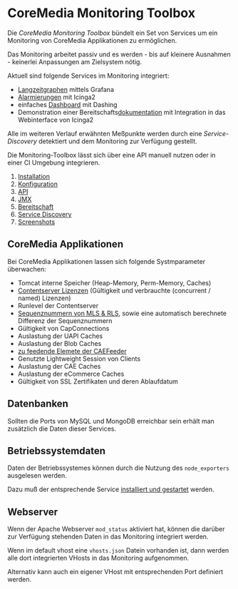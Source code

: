 # CoreMedia Monitoring Toolbox

Die *CoreMedia Monitoring Toolbox* bündelt ein Set von Services um ein Monitoring von CoreMedia Applikationen zu ermöglichen.

Das Monitoring arbeitet passiv und es werden - bis auf kleinere Ausnahmen - keinerlei Anpassungen am Zielsystem nötig.

Aktuell sind folgende Services im Monitoring integriert:

  - [Langzeitgraphen](./screenshots/longterm-graph.md) mittels Grafana
  - [Alarmierungen](./screenshots/alarming.md) mit Icinga2
  - einfaches [Dashboard](./screenshots/dashing.md) mit Dashing
  - Demonstration einer Bereitschafts[dokumentation](./screenshots/included_documentation.md) mit Integration in das Webinterface von Icinga2

Alle im weiteren Verlauf erwähnten Meßpunkte werden durch eine *Service-Discovery* detektiert und dem Monitoring zur Verfügung gestellt.

Die Monitoring-Toolbox lässt sich über eine API manuell nutzen oder in einer CI Umgebung integrieren.

1. [Installation](./installation.md)
2. [Konfiguration](./konfiguration.md)
3. [API](./30-api.md)
4. [JMX](./jmx.md)
5. [Bereitschaft](./bereitschaft.md)
6. [Service Discovery](./20-service-discovery.md)
7. [Screenshots](./90-screenshots.md)


## CoreMedia Applikationen

Bei CoreMedia Applikationen lassen sich folgende Systmparameter überwachen:

  - Tomcat interne Speicher (Heap-Memory, Perm-Memory, Caches)
  - [Contentserver Lizenzen](./screenshots/license.md) (Gültigkeit und verbrauchte (concurrent / named) Lizenzen)
  - Runlevel der Contentserver
  - [Sequenznummern von MLS & RLS](./screenshots/sequencenumbers.md), sowie eine automatisch berechnete Differenz der Sequenznummern
  - Gültigkeit von CapConnections
  - Auslastung der UAPI Caches
  - Auslastung der Blob Caches
  - [zu feedende Elemete der CAEFeeder](./screenshots/caefeeder.md)
  - Genutzte Lightweight Session von Clients
  - Auslastung der CAE Caches
  - Auslastung der eCommerce Caches
  - Gültigkeit von SSL Zertifikaten und deren Ablaufdatum


## Datenbanken

Sollten die Ports von MySQL und MongoDB erreichbar sein erhält man zusätzlich die Daten dieser Services.


## Betriebssystemdaten

Daten der Betriebssystemes können durch die Nutzung des `node_exporters` ausgelesen werden.

Dazu muß der entsprechende Service [installiert und gestartet](./de/node_exporter.md) werden.


## Webserver

Wenn der Apache Webserver `mod_status` aktiviert hat, können die darüber zur Verfügung stehenden Daten in das Monitoring integriert werden.

Wenn im default vhost eine `vhosts.json` Datein vorhanden ist, dann werden alle dort integrierten VHosts in das Monitoring aufgenommen.

Alternativ kann auch ein eigener VHost mit entsprechenden Port definiert werden.

